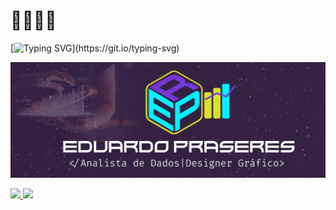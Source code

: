 # 👨🏻‍💻👋

[![Typing SVG](https://readme-typing-svg.herokuapp.com?color=311E3E&size=30&lines=Ol%C3%A1%2C+Seja+Bem+Vindo!;Me+chamo+Eduardo...;Sou+Analista+de+Dados;e+Designer+Gr%C3%A1fico.;Adoro+n%C3%BAmeros%2C+gr%C3%A1ficos+;e+coisas+criativas...;Fique+a+vontade+por+aqui;e+volte+sempre!)](https://git.io/typing-svg)

![capa](https://github.com/EduPraseres/EduPraseres/blob/main/Capa-github2.png?raw=true)


<div>
  <a href="https://github.com/EduPraseres">
  <img height="180em" src="https://github-readme-stats.vercel.app/api?username=edupraseres&show_icons=true&theme=dracula&include_all_commits=true&count_private=true"/>
  <img height="180em" src="https://github-readme-stats.vercel.app/api/top-langs/?username=edupraseres&layout=compact&langs_count=7&theme=dracula"/>
</div>




<!--
**EduPraseres/EduPraseres** is a ✨ _special_ ✨ repository because its `README.md` (this file) appears on your GitHub profile.

Here are some ideas to get you started:

- 🔭 I’m currently working on ...
- 🌱 I’m currently learning ...
- 👯 I’m looking to collaborate on ...
- 🤔 I’m looking for help with ...
- 💬 Ask me about ...
- 📫 How to reach me: ...
- 😄 Pronouns: ...
- ⚡ Fun fact: ...
-->

